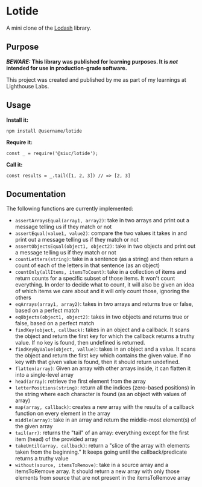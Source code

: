# Lotide

A mini clone of the [Lodash](https://lodash.com) library.

## Purpose

**_BEWARE:_ This library was published for learning purposes. It is _not_ intended for use in production-grade software.**

This project was created and published by me as part of my learnings at Lighthouse Labs. 

## Usage

**Install it:**

`npm install @username/lotide`

**Require it:**

`const _ = require('@siuc/lotide');`

**Call it:**

`const results = _.tail([1, 2, 3]) // => [2, 3]`

## Documentation

The following functions are currently implemented:

* `assertArraysEqual(array1, array2)`: take in two arrays and print out a message telling us if they match or not
* `assertEqual(value1, value2)`: compare the two values it takes in and print out a message telling us if they match or not
* `assertObjectsEqual(object1, object2)`: take in two objects and print out a message telling us if they match or not
* `countLetters(string)`: take in a sentence (as a string) and then return a count of each of the letters in that sentence (as an object)
* `countOnly(allItems, itemsToCount)`: take in a collection of items and return counts for a specific subset of those items. It won't count everything. In order to decide what to count, it will also be given an idea of which items we care about and it will only count those, ignoring the others
* `eqArrays(array1, array2)`: takes in two arrays and returns true or false, based on a perfect match
* `eqObjects(object1, object2)`: takes in two objects and returns true or false, based on a perfect match
* `findKey(object, callback)`: takes in an object and a callback. It scans the object and return the first key for which the callback returns a truthy value. If no key is found, then undefined is returned. 
* `findKeyByValue(object, vallue)`: takes in an object and a value. It scans the object and return the first key which contains the given value. If no key with that given value is found, then it should return undefined.
* `flatten(array)`: Given an array with other arrays inside, it can flatten it into a single-level array
* `head(array)`: retrieve the first element from the array
* `letterPositions(string)`: return all the indices (zero-based positions) in the string where each character is found (as an object with values of array)
* `map(array, callback)`: creates a new array with the results of a callback function on every element in the array
* `middle(array)`: take in an array and return the middle-most element(s) of the given array
* `tail(arr)`: returns the "tail" of an array: everything except for the first item (head) of the provided array
* `takeUntil(array, callback)`: return a "slice of the array with elements taken from the beginning." It keeps going until the callback/predicate returns a truthy value
* `without(source, itemsToRemove)`: take in a source array and a itemsToRemove array. It should return a new array with only those elements from source that are not present in the itemsToRemove array